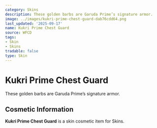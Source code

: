 ```yaml
---
category: Skins
description: These golden barbs are Garuda Prime’s signature armor.
image: ../images/kukri-prime-chest-guard-dab76cdd64.png
last_updated: '2025-09-17'
name: Kukri Prime Chest Guard
source: WFCD
tags:
- Skin
- Skins
tradable: false
type: Skin
---
```


# Kukri Prime Chest Guard

These golden barbs are Garuda Prime’s signature armor.

## Cosmetic Information

**Kukri Prime Chest Guard** is a skin cosmetic item for Skins.

